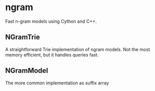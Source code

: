 # ngram
Fast n-gram models using Cython and C++.

## NGramTrie
A straightforward Trie implementation of ngram models. Not the most memory efficient, but it handles queries fast.

## NGramModel
The more common implementation as suffix array
